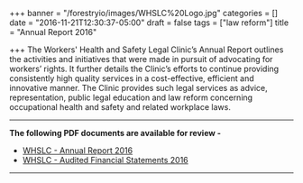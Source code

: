 +++
banner = "/forestryio/images/WHSLC%20Logo.jpg"
categories = []
date = "2016-11-21T12:30:37-05:00"
draft = false
tags = ["law reform"]
title = "Annual Report 2016"

+++
The Workers' Health and Safety Legal Clinic’s Annual Report outlines the activities and initiatives that were made in pursuit of advocating for workers’ rights. It further details the Clinic’s efforts to continue providing consistently high quality services in a cost-effective, efficient and innovative manner. The Clinic provides such legal services as advice, representation, public legal education and law reform concerning occupational health and safety and related workplace laws.

* * *

**The following PDF documents are available for review -**

*   [WHSLC - Annual Report 2016](https://s3.amazonaws.com/newsletter.workers-safety.ca/newsletters/Clinic+References/2016+Annual+Report/Annual+Report+2016.pdf)
*   [WHSLC - Audited Financial Statements 2016](https://s3.amazonaws.com/newsletter.workers-safety.ca/newsletters/Clinic+References/2016+Annual+Report/Auditted+Financial+Statements+2016.pdf)

* * *